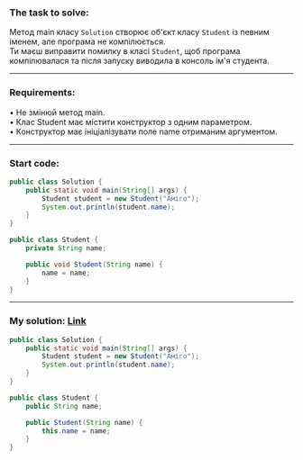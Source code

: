 ### **The task to solve:**  

Метод main класу `Solution` створює об'єкт класу `Student` із певним іменем, але програма не компілюється.  
Ти маєш виправити помилку в класі `Student`, щоб програма компілювалася та після запуску виводила в консоль ім'я студента.

---

### **Requirements:**  

• Не змінюй метод main.  
• Клас Student має містити конструктор з одним параметром.  
• Конструктор має ініціалізувати поле name отриманим аргументом.

---

### **Start code:**  

```java
public class Solution {
    public static void main(String[] args) {
        Student student = new Student("Аміго");
        System.out.println(student.name);
    }
}
```

```java
public class Student {
    private String name;

    public void Student(String name) {
        name = name;
    }
}
```

---

### **My solution: [Link](./src/)**  

```java
public class Solution {
    public static void main(String[] args) {
        Student student = new Student("Аміго");
        System.out.println(student.name);
    }
}
```

```java
public class Student {
    public String name;

    public Student(String name) {
        this.name = name;
    }
}
```
